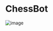 # ChessBot

![image](https://github.com/Ibrahimango02/OpenCV-Chess-Bot/assets/86329820/9841a32c-8d58-42ad-90d0-c4a83164672d)
